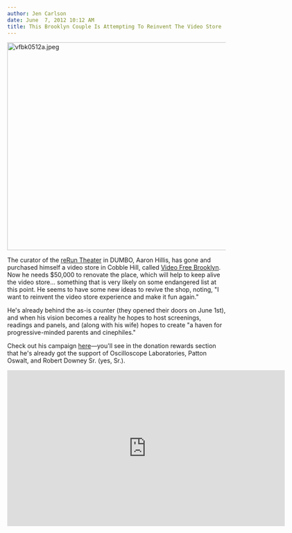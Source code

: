 ```yaml
---
author: Jen Carlson
date: June  7, 2012 10:12 AM
title: This Brooklyn Couple Is Attempting To Reinvent The Video Store
---
```


<p><span class="mt-enclosure mt-enclosure-image" style="display: inline;"> <img alt="vfbk0512a.jpeg" src="https://web.archive.org/web/20120607195206im_/http://gothamist.com/attachments/arts_jen/vfbk0512a.jpeg" width="640" height="480" class="image-none"> </span></p>

<p>The curator of the <a href="https://web.archive.org/web/20120607195206/http://gothamist.com/2010/07/20/rerun.php">reRun Theater</a> in DUMBO, Aaron Hillis, has gone and purchased himself a video store in Cobble Hill, called <a href="https://web.archive.org/web/20120607195206/http://www.indiegogo.com/vfb">Video Free Brooklyn</a>. Now he needs $50,000 to renovate the place, which will help to keep alive the video store... something that is very likely on some endangered list at this point. He seems to have some new ideas to revive the shop, noting, &quot;I want to reinvent the video store experience and make it fun again.&quot;</p>

<p>He&apos;s already behind the as-is counter (they opened their doors on June 1st), and when his vision becomes a reality he hopes to host screenings, readings and panels, and (along with his wife) hopes to create &quot;a haven for progressive-minded parents and cinephiles.&quot; </p>

<p>Check out his campaign <a href="https://web.archive.org/web/20120607195206/http://www.indiegogo.com/vfb">here</a>&#x2014;you&apos;ll see in the donation rewards section that he&apos;s already got the support of Oscilloscope Laboratories, Patton Oswalt, and Robert Downey Sr. (yes, Sr.).</p>

<p><iframe src="https://web.archive.org/web/20120607195206if_/http://player.vimeo.com/video/43421235?byline=0&amp;portrait=0&amp;color=91a400" width="640" height="360" frameborder="0" webkitallowfullscreen="" mozallowfullscreen="" allowfullscreen></iframe></p>